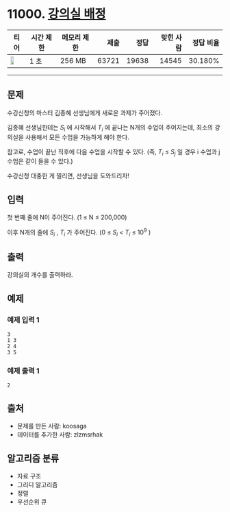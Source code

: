 # 11000. [강의실 배정](https://www.acmicpc.net/problem/11000)

| 티어 | 시간 제한 | 메모리 제한 | 제출 | 정답 | 맞힌 사람 | 정답 비율 |
|---|---|---|---:|---:|---:|---:|
| <img src="https://static.solved.ac/tier_small/12.svg" width="50%" /> | 1 초 | 256 MB | 63721 | 19638 | 14545 | 30.180% |

---

## 문제

수강신청의 마스터 김종혜 선생님에게 새로운 과제가 주어졌다. 

김종혜 선생님한테는 $S_{i}$
에 시작해서 $T_{i}$
에 끝나는 N개의 수업이 주어지는데, 최소의 강의실을 사용해서 모든 수업을 가능하게 해야 한다. 

참고로, 수업이 끝난 직후에 다음 수업을 시작할 수 있다. (즉, $T_{i}$
≤ $S_{j}$
일 경우 i 수업과 j 수업은 같이 들을 수 있다.)

수강신청 대충한 게 찔리면, 선생님을 도와드리자!

## 입력

첫 번째 줄에 N이 주어진다. (1 ≤ N ≤ 200,000)

이후 N개의 줄에 $S_{i}$
, $T_{i}$
가 주어진다. (0 ≤ $S_{i}$
< $T_{i}$
≤ $10^{9}$
)

## 출력

강의실의 개수를 출력하라.

## 예제

### 예제 입력 1

```
3
1 3
2 4
3 5
```

### 예제 출력 1

```
2
```

## 출처

- 문제를 만든 사람: koosaga
- 데이터를 추가한 사람: zlzmsrhak

## 알고리즘 분류

- 자료 구조
- 그리디 알고리즘
- 정렬
- 우선순위 큐

